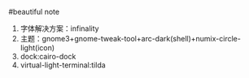 #beautiful note
1. 字体解决方案：infinality
2. 主题：gnome3+gnome-tweak-tool+arc-dark(shell)+numix-circle-light(icon)
3. dock:cairo-dock
4. virtual-light-terminal:tilda
